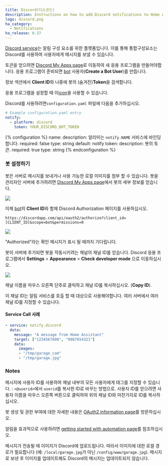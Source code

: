 ```yaml
---
title: Discord(디스코드)
description: Instructions on how to add Discord notifications to Home Assistant.
logo: discord.png
ha_category:
  - Notifications
ha_release: 0.37
---
```


[Discord service](https://discordapp.com/)는 알림 구성 요소를 위한 플랫폼입니다. 이를 통해 통합구성요소는 Discord를 사용하여 사용자에게 메시지를 보낼 수 있습니다.

토큰을 얻으려면 [Discord My Apps page](https://discordapp.com/developers/applications/me)로 이동하여 새 응용 프로그램을 만들어야합니다. 응용 프로그램이 준비되면 [bot](https://discordapp.com/developers/docs/topics/oauth2#bots) 사용자(**Create a Bot User**)를 만듭니다.

정보 섹션에서 **Client ID**와 나중에 봇의 (숨겨진)**Token**을 검색합니다.


응용 프로그램을 설정할 때 이[icon](/images/favicon-192x192-full.png)을 사용할 수 있습니다.

Discord를 사용하려면`configuration.yaml` 파일에 다음을 추가하십시오.

```yaml
# Example configuration.yaml entry
notify:
  - platform: discord
    token: YOUR_DISCORD_BOT_TOKEN
```

{% configuration %}
name:
  description: 알리미는 `notify.NAME` 서비스에 바인딩합니다.
  required: false
  type: string
  default: notify
token:
  description: 봇의 토큰.
  required: true
  type: string
{% endconfiguration %}

### 봇 설정하기

봇은 서버로 메시지를 보내거나 사용 가능한 로컬 이미지를 첨부 할 수 있습니다. 봇을 관리자인 서버에 추가하려면 [Discord My Apps page](https://discordapp.com/developers/applications/me)에서 봇의 세부 정보를 얻습니다.

<p class='img'>
  <img src='{{site_root}}/images/screenshots/discord-bot.png' />
</p>

이제 [bot](https://discordapp.com/developers/docs/topics/oauth2#bots)의 **Client ID**와 함께 Discord Authorization 페이지를 사용하십시오.

`https://discordapp.com/api/oauth2/authorize?client_id=[CLIENT_ID]&scope=bot&permissions=0`

<p class='img'>
  <img src='{{site_root}}/images/screenshots/discord-auth.png' />
</p>

"Authorized"라는 확인 메시지가 표시 될 때까지 기다립니다.

봇이 서버에 추가되면 봇을 작동시키려는 채널의 채널 ID를 얻습니다.   Discord 응용 프로그램에서 **Settings** > **Appearance** > **Check developer mode** 으로 이동하십시오.

<p class='img'>
  <img src='{{site_root}}/images/screenshots/discord-api.png' />
</p>

채널 이름을 마우스 오른쪽 단추로 클릭하고 채널 ID를 복사하십시오. (**Copy ID**).

이 채널 ID는 알림 서비스를 호출 할 때 대상으로 사용해야합니다. 여러 서버에서 여러 채널 ID를 지정할 수 있습니다.

#### Service Call 사례 

```yaml
- service: notify.discord
  data:
    message: "A message from Home Assistant"
    target: ["1234567890", "0987654321"]
    data:
      images: 
      - "/tmp/garage_cam"
      - "/tmp/garage.jpg"
```

### Notes

메시지에 사용자 ID를 사용하여 채널 내부의 모든 사용자에게 태그를 지정할 수 있습니다. : `<@userid>`에서 `userid`를 복사한 ID로 바꾸는 방법으로. 사용자 ID를 얻으려면 사용자 이름을 마우스 오른쪽 버튼으로 클릭하여 위의 채널 ID와 마찬가지로 ID를 복사하십시오.

봇 생성 및 권한 부여에 대한 자세한 내용은 [OAuth2 information page](https://discordapp.com/developers/docs/topics/oauth2)를 방문하십시오.

알림을 효과적으로 사용하려면 [getting started with automation page](/getting-started/automation/)를 참조하십시오.

메시지가 전송될 때 이미지가 Discord에 업로드됩니다. 따라서 이미지에 대한 로컬 경로가 필요합니다 (예: `/local/garage.jpg`가 아닌 `/config/www/garage.jpg`). 메시지로 보낸 후 이미지를 업데이트해도 Discord의 메시지는 업데이트되지 않습니다.